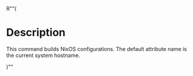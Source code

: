 R""(

# Description

This command builds NixOS configurations. The default attribute name is the current system hostname.

)""
